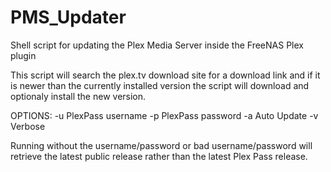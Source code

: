 PMS_Updater
===========

Shell script for updating the Plex Media Server inside the FreeNAS Plex plugin

This script will search the plex.tv download site for a download link and if it is newer than the currently installed version the script will download and optionaly install the new version.

OPTIONS:
   -u      PlexPass username
   -p      PlexPass password
   -a      Auto Update
   -v      Verbose
   
Running without the username/password or bad username/password will retrieve the latest public release rather than the latest Plex Pass release.
